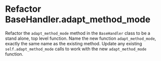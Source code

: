 # Refactor BaseHandler.adapt_method_mode

Refactor the `adapt_method_mode` method in the `BaseHandler` class to be a stand alone, top level function.
Name the new function `adapt_method_mode`, exactly the same name as the existing method.
Update any existing `self.adapt_method_mode` calls to work with the new `adapt_method_mode` function.
